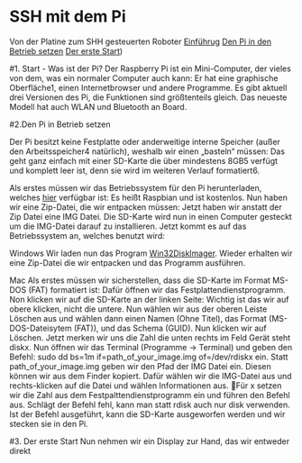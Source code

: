 # SSH mit dem Pi
Von der Platine zum SHH gesteuerten Roboter
[Einführug](https://github.com/OleMausS/SSH-mit-dem-Pi/#1)
[Den Pi in den Betrieb setzen](https://github.com/OleMausS/SSH-mit-dem-Pi/#2)
[Der erste Start](https://github.com/OleMausS/SSH-mit-dem-Pi/#3))

#1. Start - Was ist der Pi?
Der Raspberry Pi ist ein Mini-Computer, der vieles von dem, was ein normaler Computer auch kann: Er hat eine graphische Oberfläche1, einen Internetbrowser und andere Programme. 
Es gibt aktuell drei Versionen des Pi, die Funktionen sind größtenteils gleich. Das neueste Modell hat auch WLAN und Bluetooth an Board.

#2.Den Pi in Betrieb setzen

Der Pi besitzt keine Festplatte oder anderweitige interne Speicher (außer den Arbeitsspeicher4 natürlich), weshalb wir einen „basteln“ müssen: Das geht ganz einfach mit einer SD-Karte die über mindestens 8GB5 verfügt und komplett leer ist, denn sie wird im weiteren Verlauf formatiert6.

Als erstes müssen wir das Betriebssystem für den Pi herunterladen, welches [hier](https://downloads.raspberrypi.org/raspbian_latest) verfügbar ist: Es heißt Raspbian und ist kostenlos. 
Nun haben wir eine Zip-Datei, die wir entpacken müssen: Jetzt haben wir anstatt der Zip Datei eine IMG Datei. 
Die SD-Karte wird nun in einen Computer gesteckt um die IMG-Datei darauf zu installieren. Jetzt kommt es auf das Betriebssystem an, welches benutzt wird: 

Windows 
Wir laden nun das Program [Win32DiskImager](http://sourceforge.net/projects/win32diskimager/). Wieder erhalten wir eine Zip-Datei die wir entpacken und das Programm ausführen. 

Mac 
Als erstes müssen wir sicherstellen, dass die SD-Karte im Format MS-DOS (FAT) formatiert ist: Dafür öffnen wir das Festplattendienstprogramm. Non klicken wir auf die SD-Karte an der linken Seite: Wichtig ist das wir auf obere klicken, nicht die untere. Nun wählen wir aus der oberen Leiste Löschen aus und wählen dann einen Namen (Ohne Titel), das Format (MS-DOS-Dateisytem (FAT)), und das Schema (GUID). Nun klicken wir auf Löschen. 
Jetzt merken wir uns die Zahl die unten rechts im Feld Gerät steht diskx.
Nun öffnen wir das Terminal (Programme -> Terminal) und geben den Befehl: sudo dd bs=1m if=path_of_your_image.img of=/dev/rdiskx ein.
Statt path_of_your_image.img geben wir den Pfad der IMG Datei ein. Diesen können wir aus dem Finder kopiert. Dafür wählen wir die IMG-Datei aus und rechts-klicken auf die Datei und wählen Informationen aus. Für x setzen wir die Zahl aus dem Festpalttendienstprogramm ein und führen den Befehl aus. 
Schlägt der Befehl fehl, kann man statt rdisk auch nur disk verwenden.
Ist der Befehl ausgeführt, kann die SD-Karte ausgeworfen werden und wir stecken sie in den Pi. 

#3. Der erste Start
Nun nehmen wir ein Display zur Hand, das wir entweder direkt 









